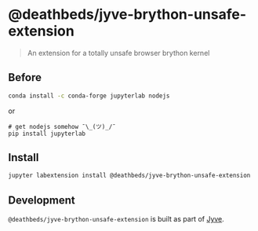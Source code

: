 
# @deathbeds/jyve-brython-unsafe-extension
> An extension for a totally unsafe browser brython kernel

## Before
```bash
conda install -c conda-forge jupyterlab nodejs
```
or
```
# get nodejs somehow ¯\_(ツ)_/¯
pip install jupyterlab
```

## Install
```bash
jupyter labextension install @deathbeds/jyve-brython-unsafe-extension
```


## Development
`@deathbeds/jyve-brython-unsafe-extension` is built as part of [Jyve](https://github.com/deathbeds/jyve).

